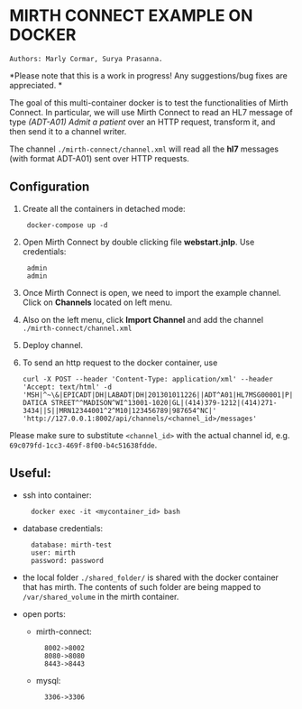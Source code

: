 # MIRTH CONNECT EXAMPLE ON DOCKER
`Authors: Marly Cormar, Surya Prasanna.`

*Please note that this is a work in progress! Any suggestions/bug fixes are appreciated. *

The goal of this multi-container docker is to test the functionalities of Mirth Connect. In particular, we will use Mirth Connect to read an HL7 message of type *(ADT-A01) Admit a patient* over an HTTP request, transform it, and then send it to a channel writer.

The channel `./mirth-connect/channel.xml` will read all the **hl7** messages (with format ADT-A01) sent over HTTP requests. 


## Configuration
1. Create all the containers in detached mode:

        docker-compose up -d
     
1. Open Mirth Connect by double clicking file **webstart.jnlp**. Use credentials:

        admin
        admin

1. Once Mirth Connect is open, we need to import the example channel. Click on **Channels** located on left menu.

1. Also on the left menu, click **Import Channel** and add the channel `./mirth-connect/channel.xml` 

1. Deploy channel.

1. To send an http request to the docker container, use

	   curl -X POST --header 'Content-Type: application/xml' --header 'Accept: text/html' -d 'MSH|^~\&|EPICADT|DH|LABADT|DH|201301011226||ADT^A01|HL7MSG00001|P|2.3|EVN|A01|201301011223||PID|||MRN12346^2^M11||Noether^Emmy||19710101|F||C|1 DATICA STREET^^MADISON^WI^13001-1020|GL|(414)379-1212|(414)271-3434||S||MRN12344001^2^M10|123456789|987654^NC|' 'http://127.0.0.1:8002/api/channels/<channel_id>/messages'

Please make sure to substitute `<channel_id>` with the actual channel id, e.g. `69c079fd-1cc3-469f-8f00-b4c51638fdde`.


## Useful:

- ssh into container:

        docker exec -it <mycontainer_id> bash

- database credentials:

		database: mirth-test
		user: mirth
		password: password

- the local folder `./shared_folder/` is shared with the docker container that has mirth. The contents of such folder are being mapped to `/var/shared_volume` in the mirth container.

- open ports:
    - mirth-connect:

            8002->8002
            8080->8080
            8443->8443

    - mysql:

            3306->3306
	


